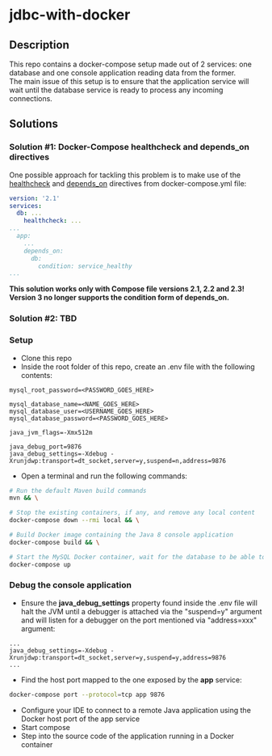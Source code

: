 # jdbc-with-docker  

## Description  
This repo contains a docker-compose setup made out of 2 services: one database and one console application reading data from the former.  
The main issue of this setup is to ensure that the application service will wait until the database service is ready to process any incoming connections.  

## Solutions  
### Solution #1: Docker-Compose healthcheck and depends_on directives  
One possible approach for tackling this problem is to make use of the [healthcheck](https://docs.docker.com/compose/compose-file/compose-file-v2/#healthcheck) and [depends_on](https://docs.docker.com/compose/compose-file/compose-file-v2/#depends_on) directives from docker-compose.yml file:
```yaml
version: '2.1'
services:
  db: ...
    healthcheck: ...
...
  app:
    ...
    depends_on:
      db:
        condition: service_healthy
...
```

__This solution works only with Compose file versions 2.1, 2.2 and 2.3!__  
__Version 3 no longer supports the condition form of depends_on.__  

### Solution #2: TBD  

### Setup  
* Clone this repo 
* Inside the root folder of this repo, create an .env file with the following contents:
```properties
mysql_root_password=<PASSWORD_GOES_HERE>

mysql_database_name=<NAME_GOES_HERE>
mysql_database_user=<USERNAME_GOES_HERE>
mysql_database_password=<PASSWORD_GOES_HERE>

java_jvm_flags=-Xmx512m

java_debug_port=9876
java_debug_settings=-Xdebug -Xrunjdwp:transport=dt_socket,server=y,suspend=n,address=9876
``` 
* Open a terminal and run the following commands:  
```bash
# Run the default Maven build commands
mvn && \

# Stop the existing containers, if any, and remove any local content
docker-compose down --rmi local && \

# Build Docker image containing the Java 8 console application
docker-compose build && \

# Start the MySQL Docker container, wait for the database to be able to process incoming connections and onlu then start the Java Docker container
docker-compose up
```  

### Debug the console application
* Ensure the **java_debug_settings** property found inside the .env file will halt the JVM until a debugger is attached via the "suspend=y" argument and will listen for a debugger on the port mentioned via "address=xxx" argument:
```properties
...
java_debug_settings=-Xdebug -Xrunjdwp:transport=dt_socket,server=y,suspend=y,address=9876
...
```  
* Find the host port mapped to the one exposed by the **app** service:  
```bash
docker-compose port --protocol=tcp app 9876
```  
* Configure your IDE to connect to a remote Java application using the Docker host port of the app service
* Start compose
* Step into the source code of the application running in a Docker container
